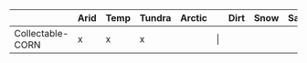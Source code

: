 <table>
<colgroup>
<col width="30%" />
<col width="70%" />
</colgroup>
<thead>
<tr class="header">
   <th></th>
   <th>Arid</th>
   <th>Temp</th>
   <th>Tundra</th>
   <th>Arctic</th>
 <th>&nbsp;</th>
<th>Dirt</th>
<th>Snow</th>
<th>Sand</th>
<th>Rock</th>
<th>Grass</th>
<th>Forest</th>
<th>Stones</th>
<th>Gravel</th>
<th>&nbsp;</th>
<th>Allowed</th>
</tr>
</thead>
<tbody>
<tr>
<td markdown="span">Collectable-CORN</td>
<td markdown="span">x</td>
<td markdown="span">x</td>
<td markdown="span">x</td>
<td markdown="span"></td>
<td markdown="span">|</td>
<td markdown="span"></td>
<td markdown="span"></td>
<td markdown="span"></td>
<td markdown="span"></td>
<td markdown="span">x</td>
<td markdown="span">x</td>
<td markdown="span"></td>
<td markdown="span"></td>
<td markdown="span">|</td>
<td markdown="span">Riverside, Lakeside</td>
</tr>
</tbody>
</table>

